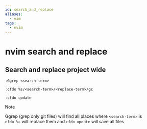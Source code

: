 ```yaml
---
id: search_and_replace
aliases:
  - vim
tags:
  - nvim
---
```


# nvim search and replace

## Search and replace project wide

```vim
:Ggrep <search-term>
```

```vim
:cfdo %s/<search-term>/<replace-term>/gc
```

```vim
:cfdo update
```

> [!NOTE]
> Ggrep (grep only git files) will find all places where `<search-term>` is <br /> `cfdo %s` will replace them and `cfdo update` will save all files
